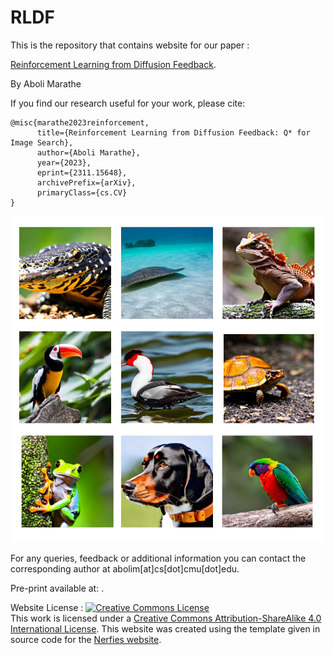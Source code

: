 # RLDF

This is the repository that contains website for our paper :

[Reinforcement Learning from Diffusion Feedback](https://arxiv.org/abs/2311.15648).

By Aboli Marathe

If you find our research useful for your work, please cite: 
```
@misc{marathe2023reinforcement,
      title={Reinforcement Learning from Diffusion Feedback: Q* for Image Search}, 
      author={Aboli Marathe},
      year={2023},
      eprint={2311.15648},
      archivePrefix={arXiv},
      primaryClass={cs.CV}
}
```

![Sample](sample.png)



For any queries, feedback or additional information you can contact the corresponding author at abolim[at]cs[dot]cmu[dot]edu.


Pre-print available at: .

 Website License : <a rel="license" href="http://creativecommons.org/licenses/by-sa/4.0/"><img alt="Creative Commons License" style="border-width:0" src="https://i.creativecommons.org/l/by-sa/4.0/88x31.png" /></a><br />This work is licensed under a <a rel="license" href="http://creativecommons.org/licenses/by-sa/4.0/">Creative Commons Attribution-ShareAlike 4.0 International License</a>.
 This website was created using the template given in source code for the [Nerfies website](https://nerfies.github.io). <br> <br> <br>
